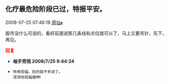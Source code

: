 ## 化疗最危险阶段已过，特报平安。
2008-07-25 07:46:18
[原址▸](http://www.fxgan.com/chan_time/2008_07_12/1057.htm)


股市没什么可说的，看好前面说那几条线和点位就可以了，马上又要吊针，先下，再见。




<font color='red'>**回复**</font>


- **袖手旁观 2008/7/25 9:44:24**
- ```
  特来祝福，别的就不多说了。
  深深地祝福缠MM
  ```
